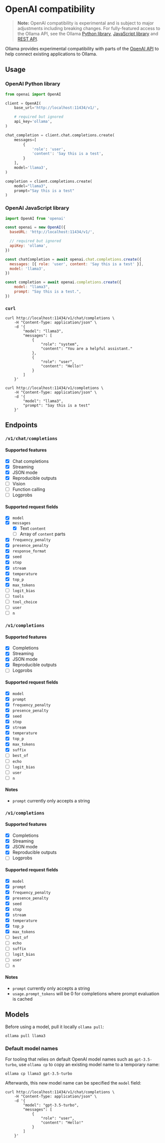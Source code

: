 # OpenAI compatibility

> **Note:** OpenAI compatibility is experimental and is subject to major adjustments including breaking changes. For fully-featured access to the Ollama API, see the Ollama [Python library](https://github.com/ollama/ollama-python), [JavaScript library](https://github.com/ollama/ollama-js) and [REST API](https://github.com/ollama/ollama/blob/main/docs/api.md).

Ollama provides experimental compatibility with parts of the [OpenAI API](https://platform.openai.com/docs/api-reference) to help connect existing applications to Ollama.

## Usage

### OpenAI Python library

```python
from openai import OpenAI

client = OpenAI(
    base_url='http://localhost:11434/v1/',

    # required but ignored
    api_key='ollama',
)

chat_completion = client.chat.completions.create(
    messages=[
        {
            'role': 'user',
            'content': 'Say this is a test',
        }
    ],
    model='llama3',
)

completion = client.completions.create(
    model="llama3",
    prompt="Say this is a test"
)
```

### OpenAI JavaScript library

```javascript
import OpenAI from 'openai'

const openai = new OpenAI({
  baseURL: 'http://localhost:11434/v1/',

  // required but ignored
  apiKey: 'ollama',
})

const chatCompletion = await openai.chat.completions.create({
  messages: [{ role: 'user', content: 'Say this is a test' }],
  model: 'llama3',
})

const completion = await openai.completions.create({
    model: "llama3",
    prompt: "Say this is a test.",
})
```

### `curl`

```
curl http://localhost:11434/v1/chat/completions \
    -H "Content-Type: application/json" \
    -d '{
        "model": "llama3",
        "messages": [
            {
                "role": "system",
                "content": "You are a helpful assistant."
            },
            {
                "role": "user",
                "content": "Hello!"
            }
        ]
    }'

curl http://localhost:11434/v1/completions \
    -H "Content-Type: application/json" \
    -d '{
        "model": "llama3",
        "prompt": "Say this is a test"
    }'
```

## Endpoints

### `/v1/chat/completions`

#### Supported features

- [x] Chat completions
- [x] Streaming
- [x] JSON mode
- [x] Reproducible outputs
- [ ] Vision
- [ ] Function calling
- [ ] Logprobs

#### Supported request fields

- [x] `model`
- [x] `messages`
  - [x] Text `content`
  - [ ] Array of `content` parts
- [x] `frequency_penalty`
- [x] `presence_penalty`
- [x] `response_format`
- [x] `seed`
- [x] `stop`
- [x] `stream`
- [x] `temperature`
- [x] `top_p`
- [x] `max_tokens`
- [ ] `logit_bias`
- [ ] `tools`
- [ ] `tool_choice`
- [ ] `user`
- [ ] `n`

### `/v1/completions`

#### Supported features

- [x] Completions
- [x] Streaming
- [x] JSON mode
- [x] Reproducible outputs
- [ ] Logprobs

#### Supported request fields

- [x] `model`
- [x] `prompt`
- [x] `frequency_penalty`
- [x] `presence_penalty`
- [x] `seed`
- [x] `stop`
- [x] `stream`
- [x] `temperature`
- [x] `top_p`
- [x] `max_tokens`
- [x] `suffix`
- [ ] `best_of`
- [ ] `echo`
- [ ] `logit_bias`
- [ ] `user`
- [ ] `n`

#### Notes

- `prompt` currently only accepts a string

### `/v1/completions`

#### Supported features

- [x] Completions
- [x] Streaming
- [x] JSON mode
- [x] Reproducible outputs
- [ ] Logprobs

#### Supported request fields

- [x] `model`
- [x] `prompt`
- [x] `frequency_penalty`
- [x] `presence_penalty`
- [x] `seed`
- [x] `stop`
- [x] `stream`
- [x] `temperature`
- [x] `top_p`
- [x] `max_tokens`
- [ ] `best_of`
- [ ] `echo`
- [ ] `suffix`
- [ ] `logit_bias`
- [ ] `user`
- [ ] `n`

#### Notes

- `prompt` currently only accepts a string
- `usage.prompt_tokens` will be 0 for completions where prompt evaluation is cached

## Models

Before using a model, pull it locally `ollama pull`:

```shell
ollama pull llama3
```

### Default model names

For tooling that relies on default OpenAI model names such as `gpt-3.5-turbo`, use `ollama cp` to copy an existing model name to a temporary name:

```
ollama cp llama3 gpt-3.5-turbo
```

Afterwards, this new model name can be specified the `model` field:

```shell
curl http://localhost:11434/v1/chat/completions \
    -H "Content-Type: application/json" \
    -d '{
        "model": "gpt-3.5-turbo",
        "messages": [
            {
                "role": "user",
                "content": "Hello!"
            }
        ]
    }'
```
